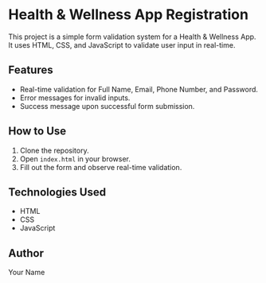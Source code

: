 # Health & Wellness App Registration

This project is a simple form validation system for a Health & Wellness App. It uses HTML, CSS, and JavaScript to validate user input in real-time.

## Features
- Real-time validation for Full Name, Email, Phone Number, and Password.
- Error messages for invalid inputs.
- Success message upon successful form submission.

## How to Use
1. Clone the repository.
2. Open `index.html` in your browser.
3. Fill out the form and observe real-time validation.

## Technologies Used
- HTML
- CSS
- JavaScript

## Author
Your Name
